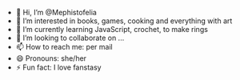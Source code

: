 - 👋 Hi, I’m @Mephistofelia
- 👀 I’m interested in books, games, cooking and everything with art
- 🌱 I’m currently learning JavaScript, crochet, to make rings
- 💞️ I’m looking to collaborate on ...
- 📫 How to reach me: per mail
- 😄 Pronouns: she/her
- ⚡ Fun fact: I love fanstasy

<!---
Mephistofelia/Mephistofelia is a ✨ special ✨ repository because its `README.md` (this file) appears on your GitHub profile.
You can click the Preview link to take a look at your changes.
--->
